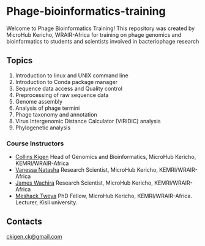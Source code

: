 # Phage-bioinformatics-training
Welcome to Phage Bioinformatics Training! This repository was created by MicroHub Kericho, WRAIR-Africa for training on phage genomics and bioinformatics to students and scientists involved in bacteriophage research

## Topics
1. Introduction to linux and UNIX command line
2. Introduction to Conda package manager
3. Sequence data access and Quality control
4. Preprocessing of raw sequence data
5. Genome assembly
6. Analysis of phage termini
7. Phage taxonomy and annotation
8. Virus Intergenomic Distance Calculator (VIRIDIC) analysis
9. Phylogenetic analysis


### Course Instructors

* [Collins Kigen](https://www.linkedin.com/in/collins-kigen-67b74910a/) Head of Genomics and Bioinformatics, MicroHub Kericho, KEMRI/WRAIR-Africa
* [Vanessa Natasha](https://www.linkedin.com/in/vanessa-natasha-5156b4220/) Research Scientist, MicroHub Kericho, KEMRI/WRAIR-Africa
* [James Wachira](https://www.linkedin.com/in/james-wachirah-3000/) Research Scientist, MicroHub Kericho, KEMRI/WRAIR-Africa
* [Meshack Tweya](https://www.linkedin.com/in/meshack-tweya-22b882112/) PhD Fellow, MicroHub Kericho, KEMRI/WRAIR-Africa. Lecturer, Kisii university.
## Contacts
[ckigen.ck@gmail.com](mailto:ckigen.ck@gmail.com)
